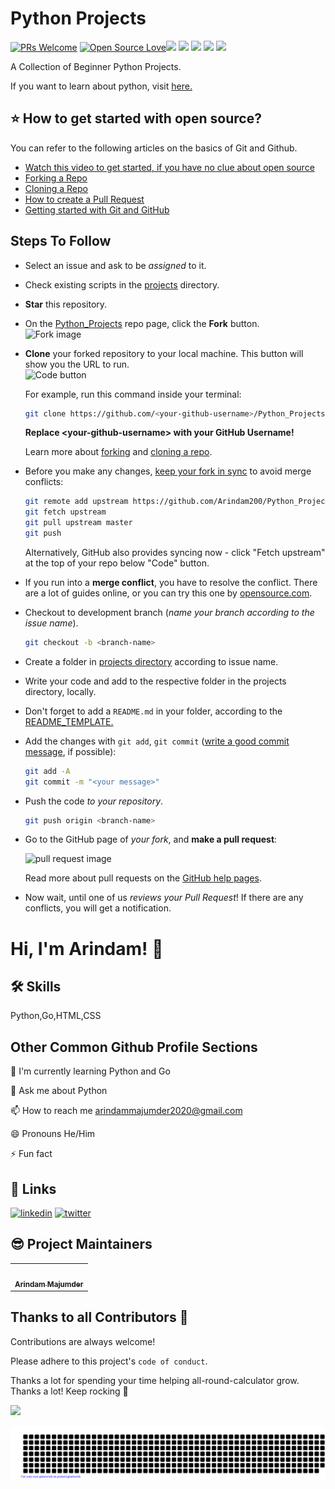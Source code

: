 

<p align="center">
    
</p>
 
# Python Projects 

[![PRs Welcome](https://img.shields.io/badge/PRs-welcome-brightgreen.svg?style=flat&logo=github)](https://github.com/abhisheks008) [![Open Source Love](https://img.shields.io/badge/Open%20Source-%F0%9F%A4%8D-Green)](https://github.com/abhisheks008)<img src="https://img.shields.io/github/issues/Arindam200/Python_Projects"> 
    <img src="https://img.shields.io/github/issues-pr/Arindam200/Python_Projects">
    <img src="https://img.shields.io/github/forks/Arindam200/Python_Projects">
    <img src="https://img.shields.io/github/stars/Arindam200/Python_Projects">
    <img src="https://img.shields.io/github/license/Arindam200/Python_Projects"> 


A Collection of Beginner Python Projects.

If you want to learn about python, visit [here.](https://github.com/Python-World/Py-Resources)


## ⭐ How to get started with open source?

You can refer to the following articles on the basics of Git and Github.

- [Watch this video to get started, if you have no clue about open source](https://youtu.be/SYtPC9tHYyQ)
- [Forking a Repo](https://help.github.com/en/github/getting-started-with-github/fork-a-repo)
- [Cloning a Repo](https://help.github.com/en/desktop/contributing-to-projects/creating-a-pull-request)
- [How to create a Pull Request](https://opensource.com/article/19/7/create-pull-request-github)
- [Getting started with Git and GitHub](https://towardsdatascience.com/getting-started-with-git-and-github-6fcd0f2d4ac6)


## Steps To Follow

- Select an issue and ask to be _assigned_ to it.
- Check existing scripts in the [projects](/projects/) directory.
- **Star** this repository.
- On the [Python_Projects](https://github.com/Arindam200/Python_Projects) repo page, click the **Fork** button.
    <br><img src="https://upload.wikimedia.org/wikipedia/commons/3/38/GitHub_Fork_Button.png" title="Fork image" width="400"/>
- **Clone** your forked repository to your local machine. This button will show you the URL to run.
    <br><img src="https://docs.github.com/assets/images/help/repository/code-button.png" title="Code button" width="400"/>

    For example, run this command inside your terminal:

    ```bash
    git clone https://github.com/<your-github-username>/Python_Projects.git
    ```

    **Replace \<your-github-username\> with your GitHub Username!**

    Learn more about [forking](https://help.github.com/en/github/getting-started-with-github/fork-a-repo) and [cloning a repo](https://docs.github.com/en/github/creating-cloning-and-archiving-repositories/cloning-a-repository).
- Before you make any changes, [keep your fork in sync](https://www.freecodecamp.org/news/how-to-sync-your-fork-with-the-original-git-repository/) to avoid merge conflicts:

    ```bash
    git remote add upstream https://github.com/Arindam200/Python_Projects.git
    git fetch upstream
    git pull upstream master
    git push
    ```
    
    Alternatively, GitHub also provides syncing now - click "Fetch upstream" at the top of your repo below "Code" button.

- If you run into a **merge conflict**, you have to resolve the conflict. There are a lot of guides online, or you can try this one by [opensource.com](https://opensource.com/article/20/4/git-merge-conflict).

- Checkout to development branch (*name your branch according to the issue name*).

    ```bash
    git checkout -b <branch-name>
    ```

- Create a folder in
  [projects directory](https://github.com/Arindam200/Python_Projects/tree/master/Projects)
  according to issue name.
- Write your code and add to the respective folder in the projects directory, locally.
- Don't forget to add a `README.md` in your folder, according to the
   [README_TEMPLATE.](https://github.com/Arindam200/Python_Projects/blob/master/README_template.md)
- Add the changes with `git add`, `git commit` ([write a good commit message](https://chris.beams.io/posts/git-commit/), if possible):

    ```bash
    git add -A
    git commit -m "<your message>"
    ```

- Push the code _to your repository_.

    ```bash
    git push origin <branch-name>
    ```

- Go to the GitHub page of _your fork_, and **make a pull request**:

    ![pull request image](https://docs.github.com/assets/cb-26223/images/help/pull_requests/pullrequest-send.png)

    Read more about pull requests on the [GitHub help pages](https://help.github.com/en/github/collaborating-with-issues-and-pull-requests/creating-a-pull-request).
- Now wait, until one of us *reviews your Pull Request*! If there are any conflicts, you will get a notification.
# Hi, I'm Arindam! 👋


## 🛠 Skills
Python,Go,HTML,CSS

## Other Common Github Profile Sections

🧠 I'm currently learning Python and Go

💬 Ask me about Python

📫 How to reach me arindammajumder2020@gmail.com

😄 Pronouns He/Him

⚡️ Fun fact 


## 🔗 Links
[![linkedin](https://img.shields.io/badge/linkedin-0A66C2?style=for-the-badge&logo=linkedin&logoColor=white)](https://www.linkedin.com/in/arindam-majumder-021bb623b/)
[![twitter](https://img.shields.io/badge/twitter-1DA1F2?style=for-the-badge&logo=twitter&logoColor=white)](https://twitter.com/Arindam_1729)



## 😎 Project Maintainers

<table>
  <tr>

<td align="center"><a href="https://github.com/Arindam200"><img src="https://avatars.githubusercontent.com/u/109217591?v=4" width="100px;" alt=""/><br /><sub><b>Arindam Majumder</b></sub></a></td>
   
 </tr>
</table>

## Thanks to all Contributors 💪 

Contributions are always welcome!

Please adhere to this project's `code of conduct`.

Thanks a lot for spending your time helping all-round-calculator grow. Thanks a lot! Keep rocking 🍻

<a href="https://github.com/Arindam200/Python_Projects/graphs/contributors">
  <img src="https://contrib.rocks/image?repo=Arindam200/Python_Projects" />
</a>



<p align="center">
<img src="https://github.com/Arindam200/Python_Projects/blob/master/gitartwork.svg" />
</p>
